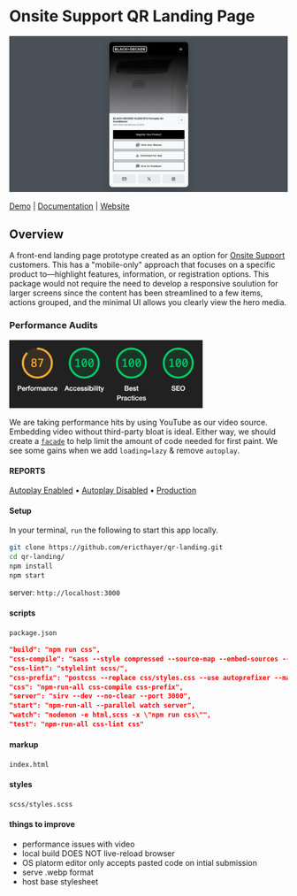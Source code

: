 # Onsite Support QR Landing Page

[![QR Landing Template](media/qr-landing-demo-04.png)](https://qrlanding.netlify.app/)

[Demo](https://qrlanding.netlify.app/) | [Documentation](https://support.onsitesupport.io/) | [Website](https://onsitesupport.io/)

## Overview

A front-end landing page prototype created as an option for [Onsite Support](https://onsitesupport.io/) customers. This has a "mobile-only" approach that focuses on a specific product to—highlight features, information, or registration options. This package would not require the need to develop a responsive soulution for larger screens since the content has been streamlined to a few items, actions grouped, and the minimal UI allows you clearly view the hero media.

### Performance Audits

<img src="media/with-autoplay-performance.png" width="350" alt="current Lighthouse performance audit scores" />

We are taking performance hits by using YouTube as our video source. Embedding video without third-party bloat is ideal. Either way, we should create a [`facade`](https://developer.chrome.com/docs/lighthouse/performance/third-party-facades/) to help limit the amount of code needed for first paint. We see some gains when we add `loading=lazy` & remove `autoplay`.

#### REPORTS

[Autoplay Enabled](https://qrlanding.netlify.app/](https://qrlanding.netlify.app/perf/autoplay)) • [Autoplay Disabled](https://support.onsitesupport.io/](https://qrlanding.netlify.app/perf/no-autoplay)) • [Production](https://support.onsitesupport.io/](https://qrlanding.netlify.app/perf/current))


#### Setup
In your terminal, `run` the following to start this app locally.

```sh
git clone https://github.com/ericthayer/qr-landing.git
cd qr-landing/
npm install
npm start
```
server: `http://localhost:3000`

#### scripts 

`package.json`

```json
"build": "npm run css",
"css-compile": "sass --style compressed --source-map --embed-sources --no-error-css --load-path=node_modules scss/:css/",
"css-lint": "stylelint scss/",
"css-prefix": "postcss --replace css/styles.css --use autoprefixer --map",
"css": "npm-run-all css-compile css-prefix",
"server": "sirv --dev --no-clear --port 3000",
"start": "npm-run-all --parallel watch server",
"watch": "nodemon -e html,scss -x \"npm run css\"",
"test": "npm-run-all css-lint css"
```

#### markup

`index.html`

#### styles

`scss/styles.scss`

#### things to improve

- performance issues with video
- local build DOES NOT live-reload browser
- OS platorm editor only accepts pasted code on intial submission
- serve .webp format
- host base stylesheet
